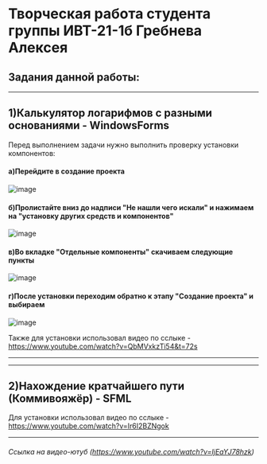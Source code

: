 # Творческая работа студента группы ИВТ-21-1б Гребнева Алексея

## Задания данной работы:

*************************************

## 1)Калькулятор логарифмов с разными основаниями - WindowsForms
Перед выполнением задачи нужно выполнить проверку установки компонентов:

#### а)Перейдите в создание проекта
![image](https://user-images.githubusercontent.com/90623727/169984732-ef2856c4-7afb-4b85-9d1e-ebf028cf46d6.png)

#### б)Пролистайте вниз до надписи "Не нашли чего искали" и нажимаем на "установку других средств и компонентов"
![image](https://user-images.githubusercontent.com/90623727/169985434-ca5beac7-8412-4175-be4b-b41a3eab0961.png)

#### в)Во вкладке "Отдельные компоненты" скачиваем следующие пункты


![image](https://user-images.githubusercontent.com/90623727/169985926-9e957a59-0a1b-4ae8-8969-bdd1361b0717.png)

#### г)После установки переходим обратно к этапу "Создание проекта" и выбираем
![image](https://user-images.githubusercontent.com/90623727/169986223-d4a49620-8ad5-4383-9782-7a2b7dd4e609.png)

Также для установки использовал видео по сслыке - https://www.youtube.com/watch?v=QbMVxkzTi54&t=72s

*************************************
                  
*************************************

## 2)Нахождение кратчайшего пути (Коммивояжёр) - SFML
Для установки использовал видео по сслыке - https://www.youtube.com/watch?v=Ir6I2BZNgok

*************************************
###### Ссылка на видео-ютуб (https://www.youtube.com/watch?v=IjEaYJ78hzk)
